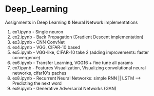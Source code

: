 # Deep_Learning
Assignments in Deep Learning &amp; Neural Network implementations
1. ex1.ipynb - Single neuron
2. ex2.ipynb - Back Propagation (Gradient Descent implementation)
3. ex3.ipynb - CNN ConvNet
4. ex4.ipynb - VGG, CIFAR-10 based
5. ex5.ipynb - VGG-like, CIFAR-10 take 2 (adding improvements: faster convergence)
6. ex6.ipynb - Transfer Learning, VGG16 + fine tune all params
7. ex7.ipynb - Features Visualization, Visualizing convolutional neural networks, cifar10's paches
8. ex8.ipynb - Recurrent Neural Networks: simple RNN || LSTM --> Predicting the next word
9. ex9.ipynb - Generative Adversarial Networks (GAN)
